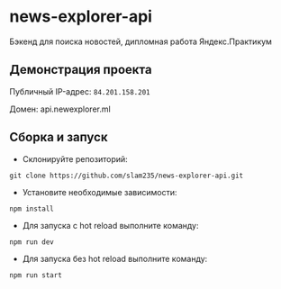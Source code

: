 # news-explorer-api
Бэкенд для поиска новостей, дипломная работа Яндекс.Практикум

## Демонстрация проекта
Публичный IP-адрес: `84.201.158.201`

Домен: api.newexplorer.ml

## Сборка и запуск
- Склонируйте репозиторий:

`git clone https://github.com/slam235/news-explorer-api.git`

- Установите необходимые зависимости:

`npm install`

- Для запуска с hot reload выполните команду:

`npm run dev`

- Для запуска без hot reload выполните команду:

`npm run start`
